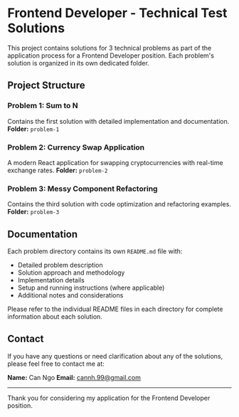 # Frontend Developer - Technical Test Solutions

This project contains solutions for 3 technical problems as part of the application process for a Frontend Developer position. Each problem's solution is organized in its own dedicated folder.

## Project Structure

### Problem 1: Sum to N

Contains the first solution with detailed implementation and documentation.
**Folder:** `problem-1`

### Problem 2: Currency Swap Application

A modern React application for swapping cryptocurrencies with real-time exchange rates.
**Folder:** `problem-2`

### Problem 3: Messy Component Refactoring

Contains the third solution with code optimization and refactoring examples.
**Folder:** `problem-3`

## Documentation

Each problem directory contains its own `README.md` file with:

- Detailed problem description
- Solution approach and methodology
- Implementation details
- Setup and running instructions (where applicable)
- Additional notes and considerations

Please refer to the individual README files in each directory for complete information about each solution.

## Contact

If you have any questions or need clarification about any of the solutions, please feel free to contact me at:

**Name:** Can Ngo
**Email:** cannh.99@gmail.com

---

Thank you for considering my application for the Frontend Developer position.
